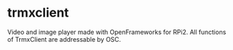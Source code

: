 # trmxclient
Video and image player made with OpenFrameworks for RPi2. All functions of TrmxClient are addressable by OSC.
